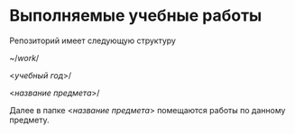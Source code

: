 # **Выполняемые учебные работы**

Репозиторий имеет следующую структуру

~/*work*/

 <*учебный год*>/

  <*название предмета*>/


Далее в папке <*название предмета*> помещаются работы по данному предмету.
